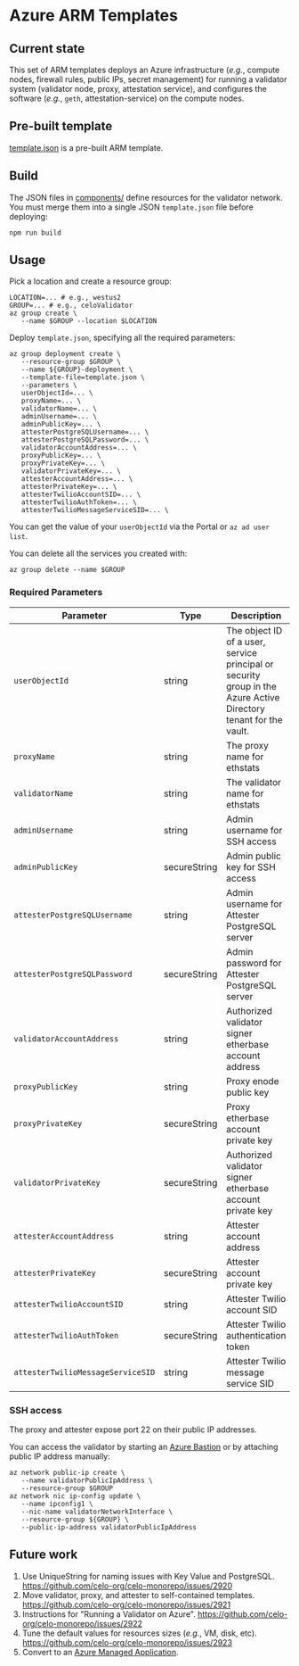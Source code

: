 # Azure ARM Templates

## Current state

This set of ARM templates deploys an Azure infrastructure (_e.g._,
compute nodes, firewall rules, public IPs, secret management) for
running a validator system (validator node, proxy, attestation
service), and configures the software (_e.g._, `geth`,
attestation-service) on the compute nodes.

## Pre-built template

[template.json](./template.json) is a pre-built ARM template.

## Build

The JSON files in [components/](components/) define resources for the
validator network. You must merge them into a single JSON
`template.json` file before deploying:

```
npm run build
```

## Usage

Pick a location and create a resource group:

```
LOCATION=... # e.g., westus2
GROUP=... # e.g., celoValidator
az group create \
   --name $GROUP --location $LOCATION
```

Deploy `template.json`, specifying all the required parameters:

```
az group deployment create \
   --resource-group $GROUP \
   --name ${GROUP}-deployment \
   --template-file=template.json \
   --parameters \
   userObjectId=... \
   proxyName=... \
   validatorName=... \
   adminUsername=... \
   adminPublicKey=... \
   attesterPostgreSQLUsername=... \
   attesterPostgreSQLPassword=... \
   validatorAccountAddress=... \
   proxyPublicKey=... \
   proxyPrivateKey=... \
   validatorPrivateKey=... \
   attesterAccountAddress=... \
   attesterPrivateKey=... \
   attesterTwilioAccountSID=... \
   attesterTwilioAuthToken=... \
   attesterTwilioMessageServiceSID=... \
```

You can get the value of your `userObjectId` via the Portal or `az ad user list`.

You can delete all the services you created with:

```
az group delete --name $GROUP
```

### Required Parameters

| Parameter | Type | Description |
| --------- | -----| ----------- |
| `userObjectId` | string | The object ID of a user, service principal or security group in the Azure Active Directory tenant for the vault. |
| `proxyName` | string | The proxy name for ethstats |
| `validatorName` | string | The validator name for ethstats |
| `adminUsername` | string | Admin username for SSH access |
| `adminPublicKey` | secureString | Admin public key for SSH access |
| `attesterPostgreSQLUsername` | string | Admin username for Attester PostgreSQL server |
| `attesterPostgreSQLPassword` | secureString | Admin password for Attester PostgreSQL server |
| `validatorAccountAddress` | string | Authorized validator signer etherbase account address |
| `proxyPublicKey` | string | Proxy enode public key |
| `proxyPrivateKey` | secureString | Proxy etherbase account private key |
| `validatorPrivateKey` | secureString | Authorized validator signer etherbase account private key |
| `attesterAccountAddress` | string | Attester account address |
| `attesterPrivateKey` | secureString | Attester account private key |
| `attesterTwilioAccountSID` | string | Attester Twilio account SID |
| `attesterTwilioAuthToken` | secureString | Attester Twilio authentication token |
| `attesterTwilioMessageServiceSID` | string | Attester Twilio message service SID |

### SSH access

The proxy and attester expose port 22 on their public IP addresses.

You can access the validator by starting an [Azure
Bastion](https://azure.microsoft.com/en-us/services/azure-bastion/) or
by attaching public IP address manually:

```
az network public-ip create \
   --name validatorPublicIpAddress \
   --resource-group $GROUP
az network nic ip-config update \
   --name ipconfig1 \
   --nic-name validatorNetworkInterface \
   --resource-group ${GROUP} \
   --public-ip-address validatorPublicIpAddress
```

## Future work

1.  Use UniqueString for naming issues with Key Value and PostgreSQL. <https://github.com/celo-org/celo-monorepo/issues/2920>
1.  Move validator, proxy, and attester to self-contained templates. <https://github.com/celo-org/celo-monorepo/issues/2921>
1.  Instructions for "Running a Validator on Azure". <https://github.com/celo-org/celo-monorepo/issues/2922>
1.  Tune the default values for resources sizes (*e.g.*, VM, disk, etc). <https://github.com/celo-org/celo-monorepo/issues/2923>
1.  Convert to an [Azure Managed
    Application](https://docs.microsoft.com/en-us/azure/azure-resource-manager/managed-applications/overview).
